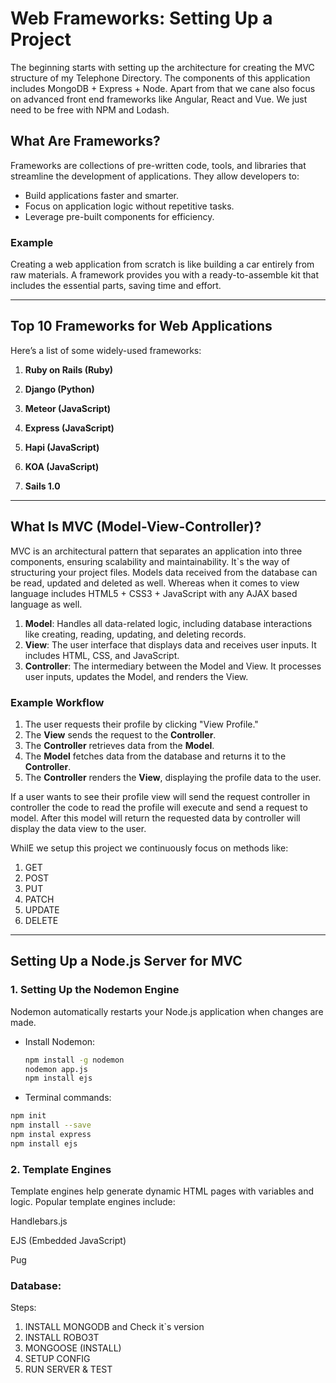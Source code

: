 # Web Frameworks: Setting Up a Project

The beginning starts with setting up the architecture for creating the MVC structure of my Telephone Directory. The components of this application includes MongoDB + Express + Node. Apart from that we cane also focus on advanced front end frameworks like Angular, React and Vue. We just need to be free with NPM and Lodash. 

## What Are Frameworks?

Frameworks are collections of pre-written code, tools, and libraries that streamline the development of applications. They allow developers to:

- Build applications faster and smarter.
- Focus on application logic without repetitive tasks.
- Leverage pre-built components for efficiency.

### Example
Creating a web application from scratch is like building a car entirely from raw materials. A framework provides you with a ready-to-assemble kit that includes the essential parts, saving time and effort.

---

## Top 10 Frameworks for Web Applications

Here’s a list of some widely-used frameworks:

1. **Ruby on Rails (Ruby)**

2. **Django (Python)**

3. **Meteor (JavaScript)**

4. **Express (JavaScript)**

5. **Hapi (JavaScript)**

6. **KOA (JavaScript)**

7. **Sails 1.0**
   
---

## What Is MVC (Model-View-Controller)?

MVC is an architectural pattern that separates an application into three components, ensuring scalability and maintainability. It`s the way of structuring your project files. Models data received from the database can be read, updated and deleted as well. Whereas when it comes to view language includes HTML5 + CSS3 + JavaScript with any AJAX based language as well. 

1. **Model**: Handles all data-related logic, including database interactions like creating, reading, updating, and deleting records.
2. **View**: The user interface that displays data and receives user inputs. It includes HTML, CSS, and JavaScript.
3. **Controller**: The intermediary between the Model and View. It processes user inputs, updates the Model, and renders the View.

### Example Workflow
1. The user requests their profile by clicking "View Profile."
2. The **View** sends the request to the **Controller**.
3. The **Controller** retrieves data from the **Model**.
4. The **Model** fetches data from the database and returns it to the **Controller**.
5. The **Controller** renders the **View**, displaying the profile data to the user.

If a user wants to see their profile view will send the request controller in controller the code to read the profile will execute and send a request to model. After this model will return the requested data by controller will display the data view to the user. 

WhilE we setup this project we continuously focus on methods like: 

1. GET
2. POST
3. PUT
4. PATCH
5. UPDATE
6. DELETE
   

---

## Setting Up a Node.js Server for MVC

### 1. Setting Up the Nodemon Engine
Nodemon automatically restarts your Node.js application when changes are made.

- Install Nodemon:
  ```bash
  npm install -g nodemon
  nodemon app.js
  npm install ejs
  ```

- Terminal commands:
```bash
npm init
npm install --save
npm instal express
npm install ejs 
```

### 2. Template Engines
Template engines help generate dynamic HTML pages with variables and logic. Popular template engines include:

Handlebars.js

EJS (Embedded JavaScript)

Pug

### Database: 
Steps: 
1. INSTALL MONGODB and Check it`s version
2. INSTALL ROBO3T
3. MONGOOSE (INSTALL)
4. SETUP CONFIG
5. RUN SERVER & TEST
   
